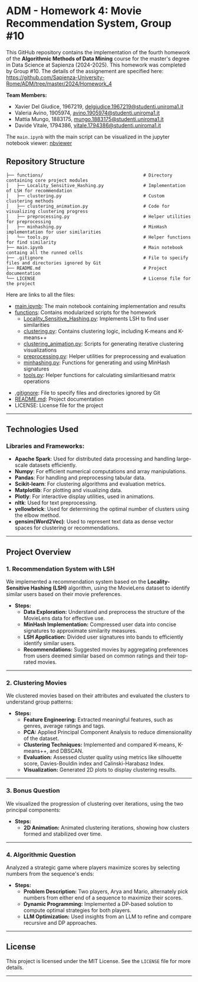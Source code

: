 # ADM - Homework 4: Movie Recommendation System, Group #10

This GitHub repository contains the implementation of the fourth homework of the **Algorithmic Methods of Data Mining** course for the master's degree in Data Science at Sapienza (2024-2025). This homework was completed by Group #10. The details of the assignement are specified here:  https://github.com/Sapienza-University-Rome/ADM/tree/master/2024/Homework_4

**Team Members:**
* Xavier Del Giudice, 1967219, delgiudice.1967219@studenti.uniroma1.it
* Valeria Avino, 1905974, avino.1905974@studenti.uniroma1.it
* Mattia Mungo, 1883175, mungo.1883175@studenti.uniroma1.it
* Davide Vitale, 1794386, vitale.1794386@studenti.uniroma1.it

The ```main.ipynb``` with the main script can be visualized in the jupyter notebook viewer: [nbviewer](https://nbviewer.org/github/delgiudice1967219/ADM_HW4/blob/main/main.ipynb)

## Repository Structure

```
├── functions/                                      # Directory containing core project modules
│   ├── Locality_Sensitive_Hashing.py               # Implementation of LSH for recommendation
│   ├── clustering.py                               # Custom clustering methods
│   ├── clustering_animation.py                     # Code for visualizing clustering progress
│   ├── preprocessing.py                            # Helper utilities for preprocessing
│   ├── minhashing.py                               # MinHash implementation for user similarities
│   └── tools.py                                    # Helper functions for find similarity
├── main.ipynb                                      # Main notebook containg all the runned cells
├── .gitignore                                      # File to specify files and directories ignored by Git
├── README.md                                       # Project documentation
└── LICENSE                                         # License file for the project
```

Here are links to all the files:
- [main.ipynb](main.ipynb): The main notebook containing implementation and results
- [functions](functions): Contains modularized scripts for the homework
  * [Locality_Sensitive_Hashing.py](functions/Locality_Sensitive_Hashing.py): Implements LSH to find user similarities
  * [clustering.py](functions/clustering.py): Contains clustering logic, including K-means and K-means++
  * [clustering_animation.py](functions/clustering_animation.py): Scripts for generating iterative clustering visualizations
  * [preprocessing.py](functions/preprocessing.py): Helper utilities for preprocessing and evaluation
  * [minhashing.py](functions/minhashing.py): Functions for generating and using MinHash signatures
  * [tools.py](functions/tools.py): Helper functions for calculating similaritiesand matrix operations
* [.gitignore](.gitignore): File to specify files and directories ignored by Git
* [README.md](README.md): Project documentation
* LICENSE: License file for the project

---

## Technologies Used

### Libraries and Frameworks:
- **Apache Spark**: Used for distributed data processing and handling large-scale datasets efficiently.
- **Numpy**: For efficient numerical computations and array manipulations.  
- **Pandas**: For handling and preprocessing tabular data.  
- **Scikit-learn**: For clustering algorithms and evaluation metrics.  
- **Matplotlib**: For plotting and visualizing data.  
- **Plotly**: For interactive display utilities, used in animations.
- **nltk**: Used for text preprocessing.
- **yellowbrick**: Used for determining the optimal number of clusters using the elbow method.
- **gensim(Word2Vec)**: Used to represent text data as dense vector spaces for clustering or recommendations.  

---

## Project Overview

### **1. Recommendation System with LSH**
We implemented a recommendation system based on the **Locality-Sensitive Hashing (LSH)** algorithm, using the MovieLens dataset to identify similar users based on their movie preferences.
- **Steps:**  
  - **Data Exploration:** Understand and preprocess the structure of the MovieLens data for effective use.  
  - **MinHash Implementation:** Compressed user data into concise signatures to approximate similarity measures.  
  - **LSH Application:** Divided user signatures into bands to efficiently identify similar users.  
  - **Recommendations:** Suggested movies by aggregating preferences from users deemed similar based on common ratings and their top-rated movies.

---

### **2. Clustering Movies**
We clustered movies based on their attributes and evaluated the clusters to understand group patterns:
- **Steps:**  
  - **Feature Engineering:** Extracted meaningful features, such as genres, average ratings and tags.
  - **PCA:** Applied Principal Component Analysis to reduce dimensionality of the dataset.
  - **Clustering Techniques:** Implemented and compared K-means, K-means++, and DBSCAN.  
  - **Evaluation:** Assessed cluster quality using metrics like silhouette score, Davies-Bouldin index and Calinski-Harabasz Index.  
  - **Visualization:** Generated 2D plots to display clustering results.

---

### **3. Bonus Question**
We visualized the progression of clustering over iterations, using the two principal components:
- **Steps:**  
  - **2D Animation:** Animated clustering iterations, showing how clusters formed and stabilized over time.  

---

### **4. Algorithmic Question**
Analyzed a strategic game where players maximize scores by selecting numbers from the sequence's ends:
- **Steps:**  
  - **Problem Description:** Two players, Arya and Mario, alternately pick numbers from either end of a sequence to maximize their scores.  
  - **Dynamic Programming:** Implemented a DP-based solution to compute optimal strategies for both players.  
  - **LLM Optimization:** Used insights from an LLM to refine and compare recursive and DP approaches.

---

## License
This project is licensed under the MIT License. See the `LICENSE` file for more details.

---
